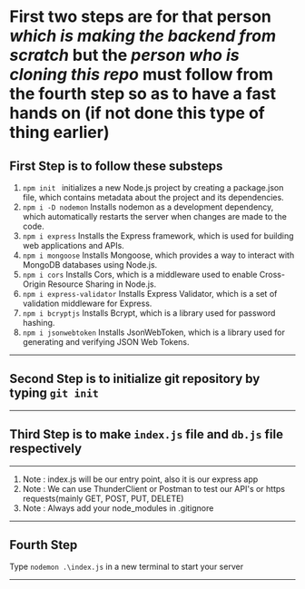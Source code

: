 # First two steps are for that person ***which is making the backend from scratch*** but the ***person who is cloning this repo*** must follow from the fourth step so as to have a fast hands on (if not done this type of thing earlier)


## First Step is to follow these substeps

1. `npm init `  initializes a new Node.js project by creating a package.json file, which contains metadata about the project and its dependencies.
2. `npm i -D nodemon` Installs nodemon as a development dependency, which automatically restarts the server when changes are made to the code.
3. `npm i express` Installs the Express framework, which is used for building web applications and APIs.
4. `npm i mongoose` Installs Mongoose, which provides a way to interact with MongoDB databases using Node.js.
5. `npm i cors` Installs Cors, which is a middleware used to enable Cross-Origin Resource Sharing in Node.js.
6. `npm i express-validator` Installs Express Validator, which is a set of validation middleware for Express.
7. `npm i bcryptjs` Installs Bcrypt, which is a library used for password hashing.
8. `npm i jsonwebtoken` Installs JsonWebToken, which is a library used for generating and verifying JSON Web Tokens.

---

## Second Step is to initialize git repository by typing `git init`

---

## Third Step is to make `index.js` file and `db.js` file respectively

---
 1. Note : index.js will be our entry point, also it is our express app
 2. Note : We can use ThunderClient or Postman to test our API's or https requests(mainly GET, POST, PUT, DELETE)
 3. Note : Always add your node_modules in .gitignore
 
 
---

## Fourth Step

Type `nodemon .\index.js` in a new terminal to start your server

---
